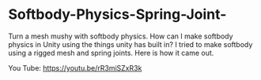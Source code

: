 # Softbody-Physics-Spring-Joint-
Turn a mesh mushy with softbody physics. How can I make softbody physics in Unity using the things unity has built in?  I tried to make softbody using a rigged mesh and spring joints. Here is how it came out.

You Tube: https://youtu.be/rR3miSZxR3k
